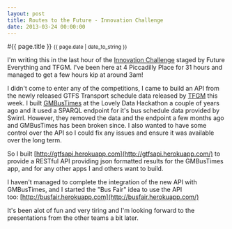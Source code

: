 ```yaml
---
layout: post
title: Routes to the Future - Innovation Challenge
date: 2013-03-24 00:00:00
---
```


#{{ page.title }} <small>{{ page.date | date_to_string }}</small>

I'm writing this in the last hour of the [Innovation Challenge](http://futureeverything.org/summit/conference/workshops-fringe-events/innovation-challenge/) staged by Future Everything and TFGM. I've been here at 4 Piccadilly Place for 31 hours and managed to get a few hours kip at around 3am!

I didn't come to enter any of the competitions, I came to build an API from the newly released GTFS Transport schedule data released by [TFGM](http://www.tfgm.com/Pages/default.aspx) this week. I built [GMBusTimes](http://gmbustimes.com/) at the Lovely Data Hackathon a couple of years ago and it used a SPARQL endpoint for it's bus schedule data provided by Swirrl. However, they removed the data and the endpoint a few months ago and GMBusTimes has been broken since. I also wanted to have some control over the API so I could fix any issues and ensure it was available over the long term.

So I built [http://gtfsapi.herokuapp.com](http://gtfsapi.herokuapp.com/) to provide a RESTful API providing json formatted results for the GMBusTimes app, and for any other apps I and others want to build.

I haven't managed to complete the integration of the new API with GMBusTimes, and I started the "Bus Fair" idea to use the API too:&nbsp;[http://busfair.herokuapp.com](http://busfair.herokuapp.com/)

It's been alot of fun and very tiring and I'm looking forward to the presentations from the other teams a bit later.
